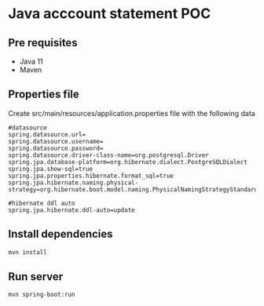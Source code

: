 # Java acccount statement POC

## Pre requisites

- Java 11
- Maven

## Properties file

Create src/main/resources/application.properties file with the following data

```properties
#datasource
spring.datasource.url=
spring.datasource.username=
spring.datasource.password=
spring.datasource.driver-class-name=org.postgresql.Driver
spring.jpa.database-platform=org.hibernate.dialect.PostgreSQLDialect
spring.jpa.show-sql=true
spring.jpa.properties.hibernate.format_sql=true
spring.jpa.hibernate.naming.physical-strategy=org.hibernate.boot.model.naming.PhysicalNamingStrategyStandardImpl

#hibernate ddl auto
spring.jpa.hibernate.ddl-auto=update
```

## Install dependencies

```bash
mvn install
```

## Run server

```bash
mvn spring-boot:run
```